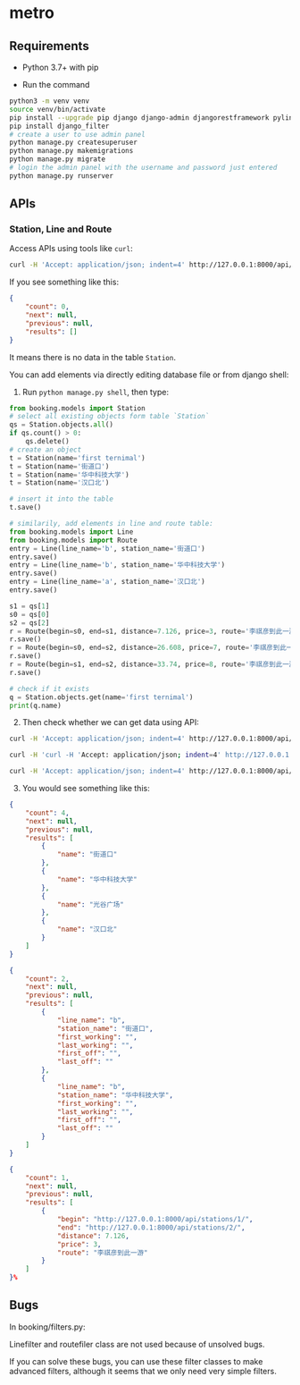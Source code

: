 # metro



## Requirements

- Python 3.7+ with pip

- Run the command

```bash
python3 -m venv venv
source venv/bin/activate
pip install --upgrade pip django django-admin djangorestframework pylint pylint-django
pip install django_filter
# create a user to use admin panel
python manage.py createsuperuser
python manage.py makemigrations
python manage.py migrate
# login the admin panel with the username and password just entered
python manage.py runserver
```

## APIs

### Station, Line and Route

Access APIs using tools like `curl`:

```bash
curl -H 'Accept: application/json; indent=4' http://127.0.0.1:8000/api/stations/
```

If you see something like this:

```json
{
    "count": 0,
    "next": null,
    "previous": null,
    "results": []
}
```

It means there is no data in the table `Station`.

You can add elements via directly editing database file or from django shell:

1. Run `python manage.py shell`, then type:

```python
from booking.models import Station
# select all existing objects form table `Station`
qs = Station.objects.all()
if qs.count() > 0:
    qs.delete()
# create an object
t = Station(name='first ternimal')
t = Station(name='街道口')
t = Station(name='华中科技大学')
t = Station(name='汉口北')

# insert it into the table
t.save()

# similarily, add elements in line and route table:
from booking.models import Line
from booking.models import Route
entry = Line(line_name='b', station_name='街道口')
entry.save()
entry = Line(line_name='b', station_name='华中科技大学')
entry.save()
entry = Line(line_name='a', station_name='汉口北')
entry.save()

s1 = qs[1]
s0 = qs[0]
s2 = qs[2]
r = Route(begin=s0, end=s1, distance=7.126, price=3, route='李祺彦到此一游')
r.save()
r = Route(begin=s0, end=s2, distance=26.608, price=7, route='李祺彦到此一游')
r.save()
r = Route(begin=s1, end=s2, distance=33.74, price=8, route='李祺彦到此一游')
r.save()

# check if it exists
q = Station.objects.get(name='first ternimal')
print(q.name)
```

2. Then check whether we can get data using API:

```bash
curl -H 'Accept: application/json; indent=4' http://127.0.0.1:8000/api/stations/

```
```bash
curl -H 'curl -H 'Accept: application/json; indent=4' http://127.0.0.1:8000/api/routes/\?begin\=1\&end\=2
```
```bash
curl -H 'Accept: application/json; indent=4' http://127.0.0.1:8000/api/lines/\?line_name\=b
```
3. You would see something like this:

```json
{
    "count": 4,
    "next": null,
    "previous": null,
    "results": [
        {
            "name": "街道口"
        },
        {
            "name": "华中科技大学"
        },
        {
            "name": "光谷广场"
        },
        {
            "name": "汉口北"
        }
    ]
}
```

```json
{
    "count": 2,
    "next": null,
    "previous": null,
    "results": [
        {
            "line_name": "b",
            "station_name": "街道口",
            "first_working": "",
            "last_working": "",
            "first_off": "",
            "last_off": ""
        },
        {
            "line_name": "b",
            "station_name": "华中科技大学",
            "first_working": "",
            "last_working": "",
            "first_off": "",
            "last_off": ""
        }
    ]
}
```

```json
{
    "count": 1,
    "next": null,
    "previous": null,
    "results": [
        {
            "begin": "http://127.0.0.1:8000/api/stations/1/",
            "end": "http://127.0.0.1:8000/api/stations/2/",
            "distance": 7.126,
            "price": 3,
            "route": "李祺彦到此一游"
        }
    ]
}%
```

## Bugs

In booking/filters.py:

Linefilter and routefiler class are not used because of unsolved bugs.

If you can solve these bugs, you can use these filter classes to make advanced filters,  although it seems that we only need very simple filters.
